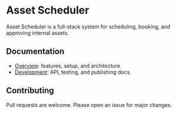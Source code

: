 # Asset Scheduler

Asset Scheduler is a full-stack system for scheduling, booking, and approving internal assets.

## Documentation

- [Overview](docs/overview.md): features, setup, and architecture
- [Development](docs/development.md): API, testing, and publishing docs

## Contributing

Pull requests are welcome. Please open an issue for major changes.

